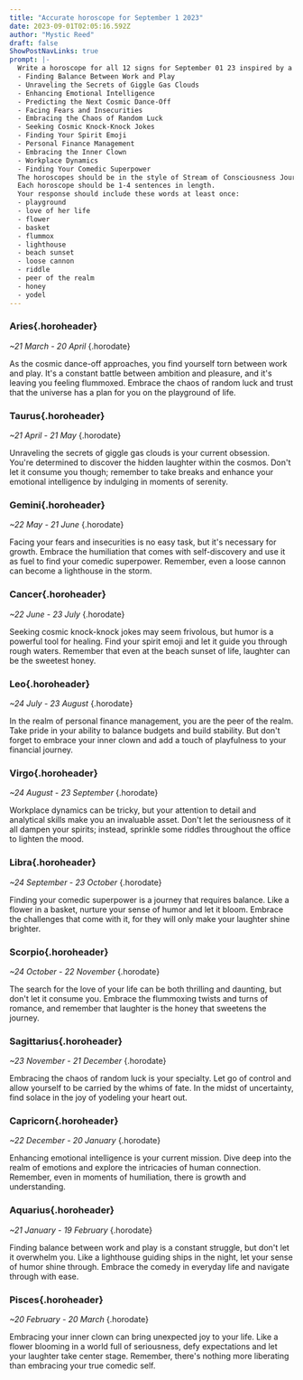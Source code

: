 ```yaml
---
title: "Accurate horoscope for September 1 2023"
date: 2023-09-01T02:05:16.592Z
author: "Mystic Reed"
draft: false
ShowPostNavLinks: true
prompt: |-
  Write a horoscope for all 12 signs for September 01 23 inspired by a different focus for each. Ensure you do not include the focus in the response:
  - Finding Balance Between Work and Play
  - Unraveling the Secrets of Giggle Gas Clouds
  - Enhancing Emotional Intelligence
  - Predicting the Next Cosmic Dance-Off
  - Facing Fears and Insecurities
  - Embracing the Chaos of Random Luck
  - Seeking Cosmic Knock-Knock Jokes
  - Finding Your Spirit Emoji
  - Personal Finance Management
  - Embracing the Inner Clown
  - Workplace Dynamics
  - Finding Your Comedic Superpower
  The horoscopes should be in the style of Stream of Consciousness Journal Entry and the mood of humiliation
  Each horoscope should be 1-4 sentences in length.
  Your response should include these words at least once:
  - playground
  - love of her life
  - flower
  - basket
  - flummox
  - lighthouse
  - beach sunset
  - loose cannon
  - riddle
  - peer of the realm
  - honey
  - yodel
---
```


### Aries{.horoheader}

*~21 March - 20 April*
{.horodate}

As the cosmic dance-off approaches, you find yourself torn between work and play. It's a constant battle between ambition and pleasure, and it's leaving you feeling flummoxed. Embrace the chaos of random luck and trust that the universe has a plan for you on the playground of life.


### Taurus{.horoheader}

*~21 April - 21 May*
{.horodate}

Unraveling the secrets of giggle gas clouds is your current obsession. You're determined to discover the hidden laughter within the cosmos. Don't let it consume you though; remember to take breaks and enhance your emotional intelligence by indulging in moments of serenity.


### Gemini{.horoheader}

*~22 May - 21 June*
{.horodate}

Facing your fears and insecurities is no easy task, but it's necessary for growth. Embrace the humiliation that comes with self-discovery and use it as fuel to find your comedic superpower. Remember, even a loose cannon can become a lighthouse in the storm.


### Cancer{.horoheader}

*~22 June - 23 July*
{.horodate}

Seeking cosmic knock-knock jokes may seem frivolous, but humor is a powerful tool for healing. Find your spirit emoji and let it guide you through rough waters. Remember that even at the beach sunset of life, laughter can be the sweetest honey.


### Leo{.horoheader}

*~24 July - 23 August*
{.horodate}

In the realm of personal finance management, you are the peer of the realm. Take pride in your ability to balance budgets and build stability. But don't forget to embrace your inner clown and add a touch of playfulness to your financial journey.


### Virgo{.horoheader}

*~24 August - 23 September*
{.horodate}

Workplace dynamics can be tricky, but your attention to detail and analytical skills make you an invaluable asset. Don't let the seriousness of it all dampen your spirits; instead, sprinkle some riddles throughout the office to lighten the mood.


### Libra{.horoheader}

*~24 September - 23 October*
{.horodate}

Finding your comedic superpower is a journey that requires balance. Like a flower in a basket, nurture your sense of humor and let it bloom. Embrace the challenges that come with it, for they will only make your laughter shine brighter.


### Scorpio{.horoheader}

*~24 October - 22 November*
{.horodate}

The search for the love of your life can be both thrilling and daunting, but don't let it consume you. Embrace the flummoxing twists and turns of romance, and remember that laughter is the honey that sweetens the journey.


### Sagittarius{.horoheader}

*~23 November - 21 December*
{.horodate}

Embracing the chaos of random luck is your specialty. Let go of control and allow yourself to be carried by the whims of fate. In the midst of uncertainty, find solace in the joy of yodeling your heart out.


### Capricorn{.horoheader}

*~22 December - 20 January*
{.horodate}

Enhancing emotional intelligence is your current mission. Dive deep into the realm of emotions and explore the intricacies of human connection. Remember, even in moments of humiliation, there is growth and understanding.


### Aquarius{.horoheader}

*~21 January - 19 February*
{.horodate}

Finding balance between work and play is a constant struggle, but don't let it overwhelm you. Like a lighthouse guiding ships in the night, let your sense of humor shine through. Embrace the comedy in everyday life and navigate through with ease.


### Pisces{.horoheader}

*~20 February - 20 March*
{.horodate}

Embracing your inner clown can bring unexpected joy to your life. Like a flower blooming in a world full of seriousness, defy expectations and let your laughter take center stage. Remember, there's nothing more liberating than embracing your true comedic self.

